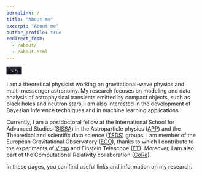 ```yaml
---
permalink: /
title: "About me"
excerpt: "About me"
author_profile: true
redirect_from:
  - /about/
  - /about.html
---
```


<img src="/images/binary.gif" width="40" />

I am a theoretical physicist working on gravitational-wave physics and multi-messenger astronomy.
My research focuses on modeling and data analysis of astrophysical transients emitted by compact objects,
such as black holes and neutron stars.
I am also interested in the development of Bayesian inference techniques and in machine learning applications.

Currently, I am a postdoctoral fellow at the International School for Advanced Studies ([SISSA](https://www.sissa.it/))
in the Astroparticle physics ([APP](https://www.sissa.it/app/))
and the Theoretical and scientific data science ([TSDS](https://datascience.sissa.it/)) groups.
I am member of the European Gravitational Observatory ([EGO](https://www.ego-gw.it/)),
thanks to which I contribute to the experiments of [Virgo](https://www.virgo-gw.eu/)
and Einstein Telescope ([ET](https://www.et-gw.eu/)).
Moreover, I am also part of the Computational Relativity collaboration ([CoRe](http://www.computational-relativity.org/)).

In these pages, you can find useful links and information on my research.
